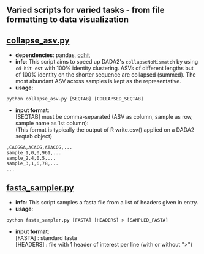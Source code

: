 ## Varied scripts for varied tasks - from file formatting to data visualization
## [collapse_asv.py](https://github.com/dsamoht/utility/blob/main/collapse_asv.py)
- __dependencies__: pandas, [cdhit](https://github.com/weizhongli/cdhit)  
- __info__: This script aims to speed up DADA2's `collapseNoMismatch` by using `cd-hit-est` with 100% identity clustering. ASVs of different lengths but of 100% identity on the shorter sequence are collapsed (summed). The most abundant ASV across samples is kept as the representative.  
- __usage__:
```
python collapse_asv.py [SEQTAB] [COLLAPSED_SEQTAB]
```
- __input format__:  
[SEQTAB] must be comma-separated (ASV as column, sample as row, sample name as 1st column):  
(This format is typically the output of R write.csv() applied on a DADA2 seqtab object)
```
,CACGGA,ACACG,ATACCG,...    
sample_1,0,0,961,...    
sample_2,4,0,5,...    
sample_3,1,6,78,...    
...
```
## [fasta_sampler.py](https://github.com/dsamoht/utility/blob/main/fasta_sampler.py)
- __info__: This script samples a fasta file from a list of headers given in entry.
- __usage__:
```
python fasta_sampler.py [FASTA] [HEADERS] > [SAMPLED_FASTA]
```
- __input format__:  
[FASTA] : standard fasta  
[HEADERS] : file with 1 header of interest per line (with or without ">")
